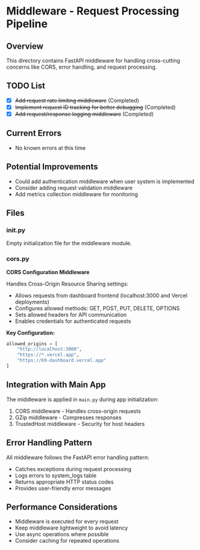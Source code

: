 # Middleware - Request Processing Pipeline

## Overview
This directory contains FastAPI middleware for handling cross-cutting concerns like CORS, error handling, and request processing.

## TODO List
- [x] ~~Add request rate limiting middleware~~ (Completed)
- [x] ~~Implement request ID tracking for better debugging~~ (Completed)
- [x] ~~Add request/response logging middleware~~ (Completed)

## Current Errors
- No known errors at this time

## Potential Improvements
- Could add authentication middleware when user system is implemented
- Consider adding request validation middleware
- Add metrics collection middleware for monitoring

## Files

### __init__.py
Empty initialization file for the middleware module.

### cors.py
**CORS Configuration Middleware**

Handles Cross-Origin Resource Sharing settings:
- Allows requests from dashboard frontend (localhost:3000 and Vercel deployments)
- Configures allowed methods: GET, POST, PUT, DELETE, OPTIONS
- Sets allowed headers for API communication
- Enables credentials for authenticated requests

**Key Configuration:**
```python
allowed_origins = [
    "http://localhost:3000",
    "https://*.vercel.app",
    "https://b9-dashboard.vercel.app"
]
```

## Integration with Main App

The middleware is applied in `main.py` during app initialization:
1. CORS middleware - Handles cross-origin requests
2. GZip middleware - Compresses responses
3. TrustedHost middleware - Security for host headers

## Error Handling Pattern

All middleware follows the FastAPI error handling pattern:
- Catches exceptions during request processing
- Logs errors to system_logs table
- Returns appropriate HTTP status codes
- Provides user-friendly error messages

## Performance Considerations

- Middleware is executed for every request
- Keep middleware lightweight to avoid latency
- Use async operations where possible
- Consider caching for repeated operations